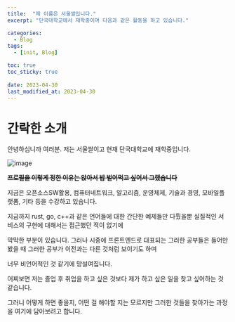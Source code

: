 ```yaml
---
title:  "제 이름은 서울쌀입니다."
excerpt: "단국대학교에서 재학중이며 다음과 같은 활동을 하고 있습니다."

categories:
  - Blog
tags:
  - [init, Blog]

toc: true
toc_sticky: true
 
date: 2023-04-30
last_modified_at: 2023-04-30
---
```

<!--본문 시작-->
# 간락한 소개

안녕하십니까 여러분. 저는 서울쌀이고 현재 단국대학교에 재학중입니다.

![image](https://encrypted-tbn0.gstatic.com/images?q=tbn:ANd9GcQ13OvrfNt4J9P0fXCZjhQ5UJ-xyOlLHAgu5w&usqp=CAU)

~~**프로필을 이렇게 정한 이유는 앉아서 밥 벌어먹고 싶어서 그랬습니다**~~

지금은 오픈소스SW활용, 컴퓨터네트워크, 알고리즘, 운영체제, 기술과 경영, 모바일플랫폼, 기타 등을 수강하고 있습니다. 

지금까지 rust, go, c++과 같은 언어들에 대한 간단한 예제들만 다뤘을뿐 실질적인 서비스의 구현에 대해서는 접근했던 적이 없기에 

막막한 부분이 있습니다. 그러나 시중에 프론트엔드로 대표되는 그러한 공부들은 들어만 봤을 때 그러한 공부가 이전과는 다른 것처럼 보이기도 하며 

너무 비언어적인 것 같기에 망설여집니다. 

어찌보면 저는 졸업 후 취업을 하고 싶은 것보다 제가 하고 싶은 일을 찾고 싶어하는 것 같습니다. 

그러니 어떻게 하면 좋을지, 어떤 걸 해야할 지는 모르지만 그러한 것들을 찾아가는 과정을 여기에 담아보려고 합니다. 

